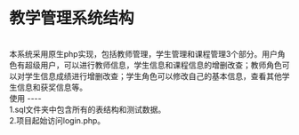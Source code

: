教学管理系统结构
=
<br>
本系统采用原生php实现，包括教师管理，学生管理和课程管理3个部分。用户角色有超级用户，可以进行教师信息，学生信息和课程信息的增删改查；教师角色可以对学生信息成绩进行增删改查；学生角色可以修改自己的基本信息，查看其他学生信息和获奖信息等。<br>
使用
----
<br>
1.sql文件夹中包含所有的表结构和测试数据。<br>
2.项目起始访问login.php。

